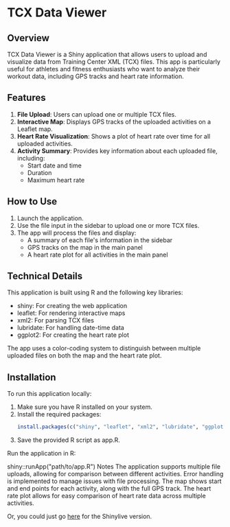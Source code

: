 # TCX Data Viewer

## Overview

TCX Data Viewer is a Shiny application that allows users to upload and visualize data from Training Center XML (TCX) files. This app is particularly useful for athletes and fitness enthusiasts who want to analyze their workout data, including GPS tracks and heart rate information.

## Features

1. **File Upload**: Users can upload one or multiple TCX files.
2. **Interactive Map**: Displays GPS tracks of the uploaded activities on a Leaflet map.
3. **Heart Rate Visualization**: Shows a plot of heart rate over time for all uploaded activities.
4. **Activity Summary**: Provides key information about each uploaded file, including:
   - Start date and time
   - Duration
   - Maximum heart rate

## How to Use

1. Launch the application.
2. Use the file input in the sidebar to upload one or more TCX files.
3. The app will process the files and display:
   - A summary of each file's information in the sidebar
   - GPS tracks on the map in the main panel
   - A heart rate plot for all activities in the main panel

## Technical Details

This application is built using R and the following key libraries:
- shiny: For creating the web application
- leaflet: For rendering interactive maps
- xml2: For parsing TCX files
- lubridate: For handling date-time data
- ggplot2: For creating the heart rate plot

The app uses a color-coding system to distinguish between multiple uploaded files on both the map and the heart rate plot.

## Installation

To run this application locally:

1. Make sure you have R installed on your system.
2. Install the required packages:
   ```R
   install.packages(c("shiny", "leaflet", "xml2", "lubridate", "ggplot2"))
3. Save the provided R script as app.R.

Run the application in R:

shiny::runApp("path/to/app.R")
Notes
The application supports multiple file uploads, allowing for comparison between different activities.
Error handling is implemented to manage issues with file processing.
The map shows start and end points for each activity, along with the full GPS track.
The heart rate plot allows for easy comparison of heart rate data across multiple activities.

Or, you could just go [here](https://sayersr.github.io/2024_scgis_tcx_webr/) for the Shinylive version.
